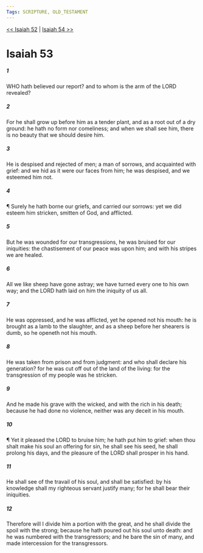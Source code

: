 ```yaml
---
Tags: SCRIPTURE, OLD_TESTAMENT
---
```


[<< Isaiah 52](OLD_TESTAMENT/23_Isaiah/Isaiah_52.md) | [Isaiah 54 >>](OLD_TESTAMENT/23_Isaiah/Isaiah_54.md)

# Isaiah 53

##### 1
 WHO hath believed our report?  and to whom is the arm of the LORD revealed?
##### 2
 For he shall grow up before him as a tender plant, and as a root out of a dry ground: he hath no form nor comeliness; and when we shall see him, there is no beauty that we should desire him.
##### 3
 He is despised and rejected of men; a man of sorrows, and acquainted with grief: and we hid as it were our faces from him; he was despised, and we esteemed him not.
##### 4
 ¶ Surely he hath borne our griefs, and carried our sorrows: yet we did esteem him stricken, smitten of God, and afflicted.
##### 5
 But he was wounded for our transgressions, he was bruised for our iniquities: the chastisement of our peace was upon him; and with his stripes we are healed.
##### 6
 All we like sheep have gone astray; we have turned every one to his own way; and the LORD hath laid on him the iniquity of us all.
##### 7
 He was oppressed, and he was afflicted, yet he opened not his mouth: he is brought as a lamb to the slaughter, and as a sheep before her shearers is dumb, so he openeth not his mouth.
##### 8
 He was taken from prison and from judgment: and who shall declare his generation?  for he was cut off out of the land of the living: for the transgression of my people was he stricken.
##### 9
 And he made his grave with the wicked, and with the rich in his death; because he had done no violence, neither was any deceit in his mouth.
##### 10
 ¶ Yet it pleased the LORD to bruise him; he hath put him to grief: when thou shalt make his soul an offering for sin, he shall see his seed, he shall prolong his days, and the pleasure of the LORD shall prosper in his hand.
##### 11
 He shall see of the travail of his soul, and shall be satisfied: by his knowledge shall my righteous servant justify many; for he shall bear their iniquities.
##### 12
 Therefore will I divide him a portion with the great, and he shall divide the spoil with the strong; because he hath poured out his soul unto death: and he was numbered with the transgressors; and he bare the sin of many, and made intercession for the transgressors.
